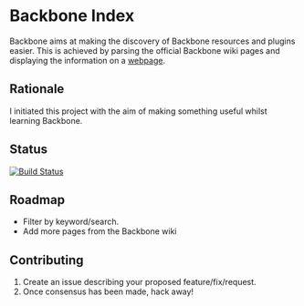 # Backbone Index

Backbone aims at making the discovery of Backbone resources and plugins easier.
This is achieved by parsing the official Backbone wiki pages and displaying the
information on a [webpage](http://backboneindex.com).

## Rationale

I initiated this project with the aim of making something useful whilst learning
Backbone.

## Status

[![Build Status](https://api.travis-ci.org/thejspr/backboneindex.png)](https://travis-ci.org/thejspr/backboneindex)

## Roadmap

* Filter by keyword/search.
* Add more pages from the Backbone wiki

## Contributing

1. Create an issue describing your proposed feature/fix/request.
2. Once consensus has been made, hack away!
